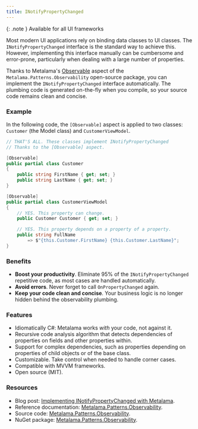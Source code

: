 ```yaml
---
title: INotifyPropertyChanged
---
```


{: .note }
Available for all UI frameworks

Most modern UI applications rely on binding data classes to UI classes. The `INotifyPropertyChanged` interface is the
standard way to achieve this. However, implementing this interface manually can be cumbersome and error-prone,
particularly when dealing with a large number of properties.

Thanks to Metalama's [Observable](https://doc.postsharp.net/metalama/patterns/observability) aspect of the
`Metalama.Patterns.Observability` open-source package, you can implement the `INotifyPropertyChanged` interface
automatically. The plumbing code is generated on-the-fly when you compile, so your source code remains clean and
concise.

### Example

In the following code, the `[Observable]` aspect is applied to two classes: `Customer` (the Model class) and
`CustomerViewModel`.

```csharp
// THAT'S ALL. These classes implement INotifyPropertyChanged
// Thanks to the [Observable] aspect.

[Observable]
public partial class Customer
{
    public string FirstName { get; set; }
    public string LastName { get; set; }
}

[Observable]
public partial class CustomerViewModel
{
    // YES. This property can change.
    public Customer Customer { get; set; }

    // YES. This property depends on a property of a property.
    public string FullName
        => $"{this.Customer.FirstName} {this.Customer.LastName}";
}
```

### Benefits

* **Boost your productivity**. Eliminate 95% of the `INotifyPropertyChanged` repetitive code, as most cases are handled
  automatically.
* **Avoid errors**. Never forget to call `OnPropertyChanged` again.
* **Keep your code clean and concise**. Your business logic is no longer hidden behind the observability plumbing.

### Features

* Idiomatically C#: Metalama works _with_ your code, not against it.
* Recursive code analysis algorithm that detects dependencies of properties on fields and other properties within.
* Support for complex dependencies, such as properties depending on properties of child objects or of the base class.
* Customizable. Take control when needed to handle corner cases.
* Compatible with MVVM frameworks.
* Open source (MIT).

### Resources

* Blog
  post: [Implementing INotifyPropertyChanged with Metalama](https://blog.postsharp.net/inotifypropertychanged-metalama).
* Reference documentation: [Metalama.Patterns.Observability](https://doc.postsharp.net/metalama/patterns/observability).
* Source
  code: [Metalama.Patterns.Observability](https://github.com/postsharp/Metalama.Patterns/tree/HEAD/src/Metalama.Patterns.Observability).
* NuGet package: [Metalama.Patterns.Observability](https://www.nuget.org/packages/Metalama.Patterns.Observability).